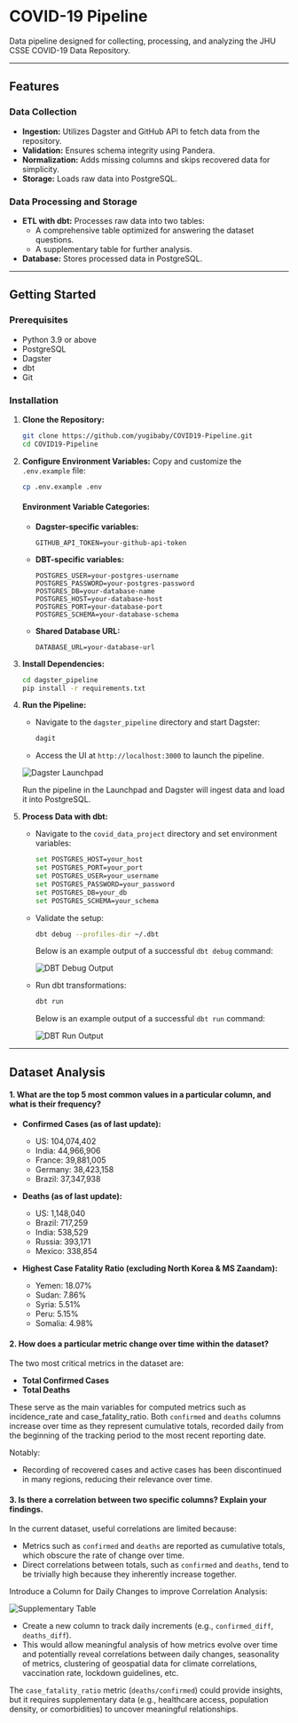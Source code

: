 # COVID-19 Pipeline

Data pipeline designed for collecting, processing, and analyzing the JHU CSSE COVID-19 Data Repository.

---

## Features

### Data Collection
- **Ingestion:** Utilizes Dagster and GitHub API to fetch data from the repository.
- **Validation:** Ensures schema integrity using Pandera.
- **Normalization:** Adds missing columns and skips recovered data for simplicity.
- **Storage:** Loads raw data into PostgreSQL.

### Data Processing and Storage
- **ETL with dbt:** Processes raw data into two tables:
  - A comprehensive table optimized for answering the dataset questions.
  - A supplementary table for further analysis.
- **Database:** Stores processed data in PostgreSQL.

---

## Getting Started

### Prerequisites

- Python 3.9 or above
- PostgreSQL
- Dagster
- dbt
- Git

### Installation

1. **Clone the Repository:**
   ```bash
   git clone https://github.com/yugibaby/COVID19-Pipeline.git
   cd COVID19-Pipeline
   ```

2. **Configure Environment Variables:**
   Copy and customize the `.env.example` file:
   ```bash
   cp .env.example .env
   ```

   #### Environment Variable Categories:
   - **Dagster-specific variables:**
     ```plaintext
     GITHUB_API_TOKEN=your-github-api-token
     ```

   - **DBT-specific variables:**
     ```plaintext
     POSTGRES_USER=your-postgres-username
     POSTGRES_PASSWORD=your-postgres-password
     POSTGRES_DB=your-database-name
     POSTGRES_HOST=your-database-host
     POSTGRES_PORT=your-database-port
     POSTGRES_SCHEMA=your-database-schema
     ```

   - **Shared Database URL:**
     ```plaintext
     DATABASE_URL=your-database-url
     ```  

3. **Install Dependencies:**
   ```bash
   cd dagster_pipeline
   pip install -r requirements.txt
   ```

4. **Run the Pipeline:**
   - Navigate to the `dagster_pipeline` directory and start Dagster:
     ```bash
     dagit
     ```
   - Access the UI at `http://localhost:3000` to launch the pipeline.

   ![Dagster Launchpad](assets/dagster_ui.PNG)

   Run the pipeline in the Launchpad and Dagster will ingest data and load it into PostgreSQL.

5. **Process Data with dbt:**
   - Navigate to the `covid_data_project` directory and set environment variables:
     ```bash
     set POSTGRES_HOST=your_host
     set POSTGRES_PORT=your_port
     set POSTGRES_USER=your_username
     set POSTGRES_PASSWORD=your_password
     set POSTGRES_DB=your_db
     set POSTGRES_SCHEMA=your_schema
     ```
   - Validate the setup:
     ```bash
     dbt debug --profiles-dir ~/.dbt
     ```

     Below is an example output of a successful `dbt debug` command:

     ![DBT Debug Output](assets/dbt_check.PNG)

   - Run dbt transformations:
     ```bash
     dbt run
     ```

     Below is an example output of a successful `dbt run` command:

     ![DBT Run Output](assets/dbt_tables.PNG)

---

## Dataset Analysis

#### 1. What are the top 5 most common values in a particular column, and what is their frequency?

- **Confirmed Cases (as of last update):**
  - US: 104,074,402
  - India: 44,966,906
  - France: 39,881,005
  - Germany: 38,423,158
  - Brazil: 37,347,938

- **Deaths (as of last update):**
  - US: 1,148,040
  - Brazil: 717,259
  - India: 538,529
  - Russia: 393,171
  - Mexico: 338,854

- **Highest Case Fatality Ratio (excluding North Korea & MS Zaandam):**
  - Yemen: 18.07%
  - Sudan: 7.86%
  - Syria: 5.51%
  - Peru: 5.15%
  - Somalia: 4.98%

#### 2. How does a particular metric change over time within the dataset?

The two most critical metrics in the dataset are:

- **Total Confirmed Cases**
- **Total Deaths**

These serve as the main variables for computed metrics such as incidence_rate and case_fatality_ratio. 
Both `confirmed` and `deaths` columns increase over time as they represent cumulative totals, recorded daily from the beginning of the tracking period to the most recent reporting date.

Notably:
- Recording of recovered cases and active cases has been discontinued in many regions, reducing their relevance over time.

#### 3. Is there a correlation between two specific columns? Explain your findings.

In the current dataset, useful correlations are limited because:

- Metrics such as `confirmed` and `deaths` are reported as cumulative totals, which obscure the rate of change over time.
- Direct correlations between totals, such as `confirmed` and `deaths`, tend to be trivially high because they inherently increase together.

Introduce a Column for Daily Changes to improve Correlation Analysis:

![Supplementary Table](assets/supplement.PNG)

- Create a new column to track daily increments (e.g., `confirmed_diff`, `deaths_diff`).
- This would allow meaningful analysis of how metrics evolve over time and potentially reveal correlations between daily changes, seasonality of metrics, clustering of geospatial data for climate correlations, vaccination rate, lockdown guidelines, etc.

The `case_fatality_ratio` metric (`deaths/confirmed`) could provide insights, but it requires supplementary data (e.g., healthcare access, population density, or comorbidities) to uncover meaningful relationships.
